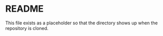 # README

This file exists as a placeholder so that the directory shows up when the repository is cloned.
